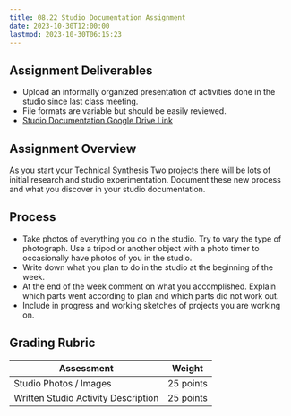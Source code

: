 ```yaml
---
title: 08.22 Studio Documentation Assignment
date: 2023-10-30T12:00:00
lastmod: 2023-10-30T06:15:23
---
```


## Assignment Deliverables

- Upload an informally organized presentation of activities done in the studio since last class meeting.
- File formats are variable but should be easily reviewed.
- [Studio Documentation Google Drive Link](https://drive.google.com/drive/folders/1hjuECFgM1s41mL3VRXQOHbtWmA-XLc-p)

## Assignment Overview

As you start your Technical Synthesis Two projects there will be lots of initial research and studio experimentation. Document these new process and what you discover in your studio documentation.

## Process

- Take photos of everything you do in the studio. Try to vary the type of photograph. Use a tripod or another object with a photo timer to occasionally have photos of you in the studio.
- Write down what you plan to do in the studio at the beginning of the week.
- At the end of the week comment on what you accomplished. Explain which parts went according to plan and which parts did not work out.
- Include in progress and working sketches of projects you are working on.

## Grading Rubric

<div class="responsive-table-markdown">

| Assessment                          | Weight    |
| ----------------------------------- | --------- |
| Studio Photos / Images              | 25 points |
| Written Studio Activity Description | 25 points |

</div>
